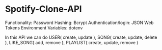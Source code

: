 # Spotify-Clone-API
 
Functionality:
  Password Hashing:
    Bcrypt
  Authentication/login:
    JSON Web Tokens
  Environment Variables:
    dotenv
  
In this API we can do 
  USER( create, update ), 
  SONG( create, update, delete ), 
  LIKE_SONG( add, remove ), 
  PLAYLIST( create, update, remove )
